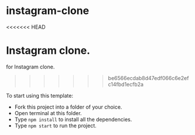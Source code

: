 # instagram-clone

<<<<<<< HEAD

# Instagram clone.

for Instagram clone.

> > > > > > > be6566ecdab8d47edf066c6e2efc14fbd1ecfb2a

To start using this template:

- Fork this project into a folder of your choice.
- Open terminal at this folder.
- Type `npm install` to install all the dependencies.
- Type `npm start` to run the project.
